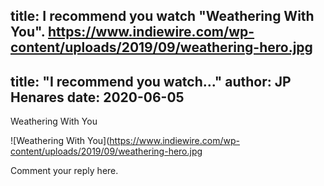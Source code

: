 title: I recommend you watch "Weathering With You".
https://www.indiewire.com/wp-content/uploads/2019/09/weathering-hero.jpg
---
title: "I recommend you watch..."
author: JP Henares
date: 2020-06-05
---

Weathering With You

![Weathering With You](https://www.indiewire.com/wp-content/uploads/2019/09/weathering-hero.jpg

Comment your reply here.
